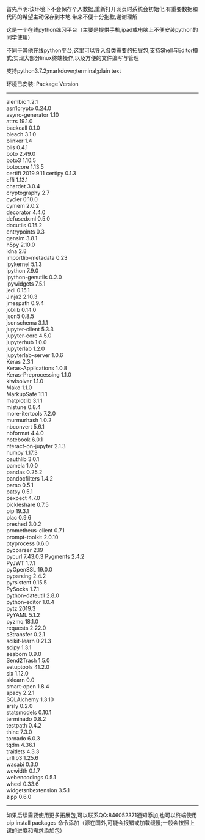 首先声明:该环境下不会保存个人数据,重新打开网页时系统会初始化,有重要数据和代码的希望主动保存到本地
带来不便十分抱歉,谢谢理解

这是一个在线python练习平台（主要是提供手机,ipad或电脑上不便安装python的同学使用）

不同于其他在线python平台,这里可以导入各类需要的拓展包,支持Shell与Editor模式;实现大部分linux终端操作,以及方便的文件编写与管理

支持python3.7.2;markdown;terminal;plain text

环境已安装:
Package             Version  
------------------- ---------
alembic             1.2.1    
asn1crypto          0.24.0   
async-generator     1.10     
attrs               19.1.0   
backcall            0.1.0    
bleach              3.1.0    
blinker             1.4      
blis                0.4.1    
boto                2.49.0   
boto3               1.10.5   
botocore            1.13.5   
certifi             2019.9.11
certipy             0.1.3    
cffi                1.13.1   
chardet             3.0.4    
cryptography        2.7      
cycler              0.10.0   
cymem               2.0.2    
decorator           4.4.0    
defusedxml          0.5.0    
docutils            0.15.2   
entrypoints         0.3      
gensim              3.8.1    
h5py                2.10.0   
idna                2.8      
importlib-metadata  0.23     
ipykernel           5.1.3    
ipython             7.9.0    
ipython-genutils    0.2.0    
ipywidgets          7.5.1    
jedi                0.15.1   
Jinja2              2.10.3   
jmespath            0.9.4    
joblib              0.14.0   
json5               0.8.5    
jsonschema          3.1.1    
jupyter-client      5.3.3    
jupyter-core        4.5.0    
jupyterhub          1.0.0    
jupyterlab          1.2.0    
jupyterlab-server   1.0.6    
Keras               2.3.1    
Keras-Applications  1.0.8    
Keras-Preprocessing 1.1.0    
kiwisolver          1.1.0    
Mako                1.1.0    
MarkupSafe          1.1.1    
matplotlib          3.1.1    
mistune             0.8.4    
more-itertools      7.2.0    
murmurhash          1.0.2    
nbconvert           5.6.1    
nbformat            4.4.0    
notebook            6.0.1    
nteract-on-jupyter  2.1.3    
numpy               1.17.3   
oauthlib            3.0.1    
pamela              1.0.0    
pandas              0.25.2   
pandocfilters       1.4.2    
parso               0.5.1    
patsy               0.5.1    
pexpect             4.7.0    
pickleshare         0.7.5    
pip                 19.3.1   
plac                0.9.6    
preshed             3.0.2    
prometheus-client   0.7.1    
prompt-toolkit      2.0.10   
ptyprocess          0.6.0    
pycparser           2.19     
pycurl              7.43.0.3 
Pygments            2.4.2    
PyJWT               1.7.1    
pyOpenSSL           19.0.0   
pyparsing           2.4.2    
pyrsistent          0.15.5   
PySocks             1.7.1    
python-dateutil     2.8.0    
python-editor       1.0.4    
pytz                2019.3   
PyYAML              5.1.2    
pyzmq               18.1.0   
requests            2.22.0   
s3transfer          0.2.1    
scikit-learn        0.21.3   
scipy               1.3.1    
seaborn             0.9.0    
Send2Trash          1.5.0    
setuptools          41.2.0   
six                 1.12.0   
sklearn             0.0      
smart-open          1.8.4    
spacy               2.2.1    
SQLAlchemy          1.3.10   
srsly               0.2.0    
statsmodels         0.10.1   
terminado           0.8.2    
testpath            0.4.2    
thinc               7.3.0    
tornado             6.0.3    
tqdm                4.36.1   
traitlets           4.3.3    
urllib3             1.25.6   
wasabi              0.3.0    
wcwidth             0.1.7    
webencodings        0.5.1    
wheel               0.33.6   
widgetsnbextension  3.5.1    
zipp                0.6.0  

--------------------------
如果后续需要使用更多拓展包,可以联系QQ:846052371通知添加,也可以终端使用pip install packages 命令添加（源在国外,可能会报错或加载缓慢;一般会按照上课的进度和需求添加包）
